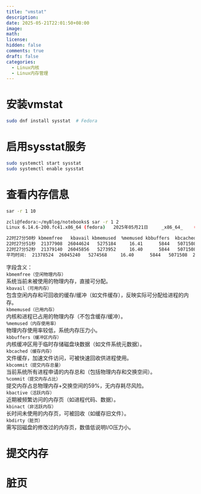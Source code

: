 ```yaml
---
title: "vmstat"
description: 
date: 2025-05-21T22:01:50+08:00
image: 
math: 
license: 
hidden: false
comments: true
draft: false
categories:
  - Linux内核
  - Linux内存管理
---
```



# 安装vmstat
```bash
sudo dnf install sysstat  # Fedora
```
# 启用sysstat服务
```bash
sudo systemctl start sysstat
sudo systemctl enable sysstat
```
# 查看内存信息
```bash
sar -r 1 10
```
```bash
zcli@fedora:~/myBlog/notebooks$ sar -r 1 2
Linux 6.14.6-200.fc41.x86_64 (fedora) 	2025年05月21日 	_x86_64_	(16 CPU)

22时27分50秒 kbmemfree   kbavail kbmemused  %memused kbbuffers  kbcached  kbcommit   %commit  kbactive   kbinact   kbdirty
22时27分51秒  21377908  26044624   5275184     16.41      5844   5071508  24039676     59.29   6736456   2538556       800
22时27分52秒  21379140  26045856   5273952     16.40      5844   5071508  24039692     59.29   6736584   2538556       808
平均时间:  21378524  26045240   5274568     16.40      5844   5071508  24039684     59.29   6736520   2538556       804
```
字段含义：  
`kbmemfree（空闲物理内存）`   
系统当前未被使用的物理内存，直接可分配。   
`kbavail（可用内存）`   
包含空闲内存和可回收的缓存/缓冲（如文件缓存），反映实际可分配给进程的内存。   
`kbmemused（已用内存）`   
内核和进程已占用的物理内存（不包含缓存/缓冲）。  
`%memused（内存使用率）`     
物理内存使用率较低，系统内存压力小。  
`kbbuffers（缓冲区内存）`     
内核缓冲区用于临时存储磁盘块数据（如文件系统元数据）。  
`kbcached（缓存内存）`    
文件缓存，加速文件访问，可被快速回收供进程使用。   
`kbcommit（提交内存总量）`   
当前系统所有进程申请的内存总和（包括物理内存和交换空间）。   
`%commit（提交内存占比）`    
提交内存占总物理内存+交换空间的59%，无内存耗尽风险。   
`kbactive（活跃内存）`   
近期被频繁访问的内存页（如进程代码、数据）。   
`kbinact（非活跃内存）`   
长时间未使用的内存页，可被回收（如缓存旧文件）。   
`kbdirty（脏页）`   
需写回磁盘的修改过的内存页，数值低说明I/O压力小。   


# 提交内存


# 脏页



